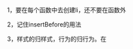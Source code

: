 1，要在每个函数中去创建li，还不要在函数外

2，记住insertBefore的用法

3，样式的归样式，行为的归行为。在<style>中设置样式，然后用.className加到元素上

4，最后的函数绑定的事件是鼠标移动，在鼠标移动事件内部，加上点击事件

